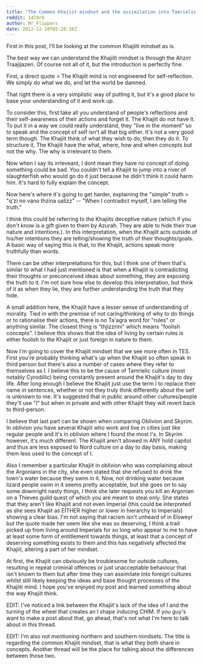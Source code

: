 ```yaml
---
title: "The Common Khajiit mindset and the assimilation into Tamrielic culture"
reddit: 14l8r9
author: Mr_Flippers
date: 2012-12-10T05:28:16Z
---
```


First in this post, I'll be looking at the common Khajiiti mindset as is.

The best way we can understand the Khajiiti mindset is through the Ahzirr Traajijazeri. Of course not all of it, but the introduction is perfectly fine.

First, a direct quote
&gt; The Khajiit mind is not engineered for self-reflection. We simply do what we do, and let the world be damned.

That right there is a very simplistic way of putting it, but it's a good place to base your understanding of it and work up.

To consider this, first take all you understand of people's reflections and their self-awareness of their actions and forget it. The Khajiit do not have it. To put it in a way we could really understand, they "live in the moment" so to speak and the concept of self isn't all that big either. It's not a very good term though. The Khajiit think of what they wish to do, then they do it. To structure it, The Khajiit have the what, where, how and when concepts but not the why. The why is irrelevant to them.

Now when I say its irrleveant, I dont mean they have no concept of doing something could be bad. You couldn't tell a Khajiit to jump into a river of slaughterfish who would go do it just because he didn't think it could harm him. It's hard to fully explain the concept.


Now here's where it's going to get harder, explaining the "simple" truth
&gt; "q'zi no vano thzina ualizz" -- "When I contradict myself, I am telling the truth."

I think this could be referring to the Khajiits deceptive nature (which if you don't know is a gift given to them by Azurah. They are able to hide their true nature and intentions.). In this interpretation, when the Khajiit acts outside of his/her intentions they are telling/showing the truth of their thoughts/goals. A basic way of saying this is that, to the Khajiit, actions speak more truthfully than words.

There can be other interpretations for this, but I think one of them that's similar to what I had just mentioned is that when a Khajiit is contradicting their thoughts or preconceived ideas about something, they are exposing the truth to it. I'm not sure how else to develop this interpretation, but think of it as when they lie, they are further understanding the truth that they hide.


A small addition here, the Khajiit have a lesser sense of understanding of morality. Tied in with the premise of not caring/thinking of why to do things or to rationalise their actions, there is no Ta'agra word for "rules" or anything similar. The closest thing is "thjizzrini" which means "foolish concepts". I believe this shows that the idea of living by certain rules is either foolish to the Khajiit or just foreign in nature to them.


Now I'm going to cover the Khajiit mindset that we see more often in TES. First you're probably thinking what's up when the Khajiit so often speak in third person but there's also a number of cases where they refer to themselves as I. I believe this to be the cause of Tamrielic culture (most notably Cyrodiilic) being constantly present around the Khajiit's day to day life. After long enough I believe the Khajiit just use the term I to replace their name in sentences, whether or not they truly think differently about the self is unknown to me. It's suggested that in public around other cultures/people they'll use "I" but when in private and with other Khajiit they will revert back to third-person.

I believe that last part can be shown when comparing Oblivion and Skyrim. In oblivion you have several Khajiit who work and live in cities just like regular people and it's in oblivion where I found the most I's. In Skyrim however, it's much different. The Khajiit aren't allowed in ANY hold capitol and thus are less exposed to Nord culture on a day to day basis, making them less used to the concept of I.

Also I remember a particular Khajiit in oblivion who was complaining about the Argonians in the city, she even stated that she refused to drink the town's water because they swim in it. Now, not drinking water because lizard people swim in it seems pretty acceptable, but she goes on to say some downright nasty things, I think she later requests you kill an Argonian on a Thieves guild quest of which you are meant to steal only. She states that they aren't like Khajiit and not even Imperial (this could be interpreted as she sees Khajiit as EITHER higher or lower in hierarchy to Imperials) showing a clear bias. I'm not saying that racism isn't unheard of in Elsweyr but the quote made her seem like she was so deserving, I think a trait picked up from living around Imperials for so long who appear to me to have at least some form of entitlement towards things, at least that a concept of deserving something exists to them and this has negatively affected the Khajiit, altering a part of her mindset.

At first, the Khajiit can obviously be troublesome for outside cultures, resulting in repeat criminal offences or just unacceptable behaviour that isn't known to them but after time they can assimilate into foreign cultures whilst still likely keeping the ideas and base thought processes of the Khajiiti mind. I hope you've enjoyed my post and learned something about the way Khajiit think.

EDIT: I've noticed a link between the Khajiit's lack of the idea of I and the turning of the wheel that creates an I shape inducing CHIM. If you guy's want to make a post about that, go ahead, that's not what I'm here to talk about in this thread.

EDIT: I'm also not mentioning northern and southern mindsets. The title is regarding the common Khajiit mindset, that is what they both share in concepts. Another thread will be the place for talking about the differences between those two.
